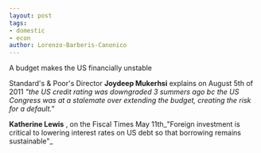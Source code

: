 ```yaml
---
layout: post
tags: 
- domestic 
- econ
author: Lorenzo-Barberis-Canonico
---
```

A budget makes the US financially unstable

Standard's & Poor's Director **Joydeep Mukerhsi** explains on August 5th of 2011 _"the US credit rating was downgraded 3 summers ago bc the US Congress was at a stalemate over extending the budget, creating the risk for a default."_

**Katherine Lewis** , on the Fiscal Times May 11th_"Foreign investment is critical to lowering interest rates on US debt so that borrowing remains sustainable"_
